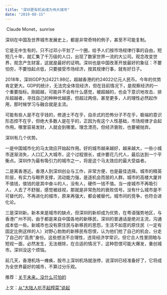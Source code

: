 ```yaml
---
title: "深圳更有机会成为伟大城市"
date: "2019-08-15"
---
```


 Claude Monet，sunrise

  

深圳在中国及世界城市发展史上，都是非常奇特的例子，甚至不可能复制。

  

它是无中生有的，只不过邓小平划了一个圈，给予人们按市场规律行事的自由，短短几十年，就汇集了千万级的人口，出现了数家世界一流的大公司。观念改变世界，观念产生财富，这就是最好的证明。深圳也是中国改革开放最好的象征：不要怕穷，不要怕起点低，只要接受市场经济，按其规律行事，就有好日子。

  

2018年，深圳GDP为24221.98亿，超越香港的约24022亿元人民币。今年的优势肯定更大。GDP的统计，无法完全体现经济，但在目前情况下，是观察经济的一个重要指标。刚超越，可能并不会有什么感觉，被超越的，也会下意识地攻击、排斥超越者，寻找自己的种种优越感，但超过两倍，甚至更多，人的理性必然起作用，那时候学习与融合就是主流。

  

可能有些人是不在乎钱的，修道士不在乎，自杀式的恐怖分子不在乎，极端的意识形态控不在乎，但绝大多数人是在乎的，正因为有这个人性基础，市场规律才会起作用。哪里容易发财，人就会到哪里。理念漂亮，但经济衰败，也要被抛弃。

  

深圳有几个优势。

  

一是中国城市化的马太效应开始起作用。好的城市越来越好，越来越大，一些小城市逐渐消失，人口汇入大城市，这个过程很长，或许要花几代人，最后达到一个平衡点。深圳作为最有吸引力的城市之一，将是这个马太效应的最大受益者。

  

二是离香港近。香港人到深圳创业与工作，非常方便，也是最佳选择。城市的精英阶层，有实力与眼界支撑，流动能力强，是逐机会而居的人群。城市的高楼大厦并不值钱，值钱的是其中奋斗的人，没有人，硬件一钱不值。当一座城市不再吸引人，人去了不舒服，感觉被歧视，那就是非常危险的衰败信号。没有什么城市是不可替代的，不再进化的城市，原来再强大，都会被替代。城市间的竞争，也符合进化论。

  

三是深圳新。新本来是城市的缺点，但深圳的新却成为优势，在粤语强势地区，与香港广州不同，由于都是来自中国各地的新移民，深圳的普通话是绝对主流，沟通成本低一些。新城市也没有原住民与新移民的恩怨，生活不如意的原住民（一定有固定比例这样的人）对野心勃勃的新移民有怨恨，认为他们抢了自己的机会，分走了自己的“高贵”身份。这些想法不合理性，违背经济学常识，但它合人性里阴暗与短视一面，必然发生，无法根除，在合适的情况下，这种怨恨可能大爆发，重创城市。深圳没这个烦恼。

  

前几天，香港机场一瘫痪，股市上深圳机场就涨停，说深圳已经准备好了，它将成为全世界最好的城市，不算过分乐观。

  

推荐：[关于未来，没什么可怕的](http://mp.weixin.qq.com/s?__biz=MjM5NDU0Mjk2MQ==&mid=2651631002&idx=1&sn=efe1c5d689c973dc1ab8192f2ffac5e0&chksm=bd7e29848a09a092cdd330d379358d849dd3a7678d4fd4f993b0d7bf12110ff3999f299b9475&scene=21#wechat_redirect)

上文：[从“大陆人吃不起榨菜”说起](http://mp.weixin.qq.com/s?__biz=MjM5NDU0Mjk2MQ==&mid=2651634521&idx=1&sn=fc57bc6990525c1d28c58334bfd4e156&chksm=bd7e3f478a09b651aeed896e41611386f16c62a7093fd1f4e50185286bb9d87cb4f3d5b50dc4&scene=21#wechat_redirect)

